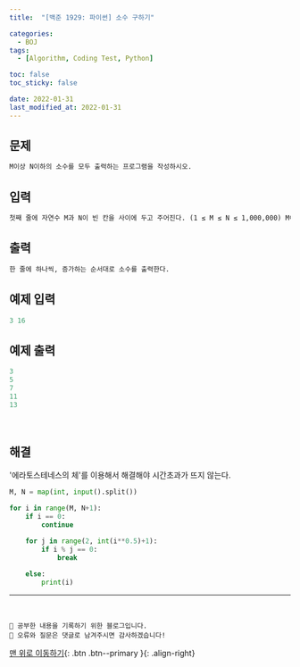 ```yaml
---
title:  "[백준 1929: 파이썬] 소수 구하기" 

categories:
  - BOJ
tags:
  - [Algorithm, Coding Test, Python]

toc: false
toc_sticky: false

date: 2022-01-31
last_modified_at: 2022-01-31
---
```


## 문제

```html
M이상 N이하의 소수를 모두 출력하는 프로그램을 작성하시오.
```


## 입력  
```html
첫째 줄에 자연수 M과 N이 빈 칸을 사이에 두고 주어진다. (1 ≤ M ≤ N ≤ 1,000,000) M이상 N이하의 소수가 하나 이상 있는 입력만 주어진다.
```

## 출력 
```html 
한 줄에 하나씩, 증가하는 순서대로 소수를 출력한다.
```

## 예제 입력
```python
3 16
```

## 예제 출력
```python
3
5
7
11
13
```

<br>

## 해결

'에라토스테네스의 체'를 이용해서 해결해야 시간초과가 뜨지 않는다.

```python
M, N = map(int, input().split())

for i in range(M, N+1):
    if i == 0:
        continue

    for j in range(2, int(i**0.5)+1):
        if i % j == 0:
            break
    
    else:
        print(i)
```



***
<br>

    💾 공부한 내용을 기록하기 위한 블로그입니다.
    📄 오류와 질문은 댓글로 남겨주시면 감사하겠습니다!

[맨 위로 이동하기](#){: .btn .btn--primary }{: .align-right}